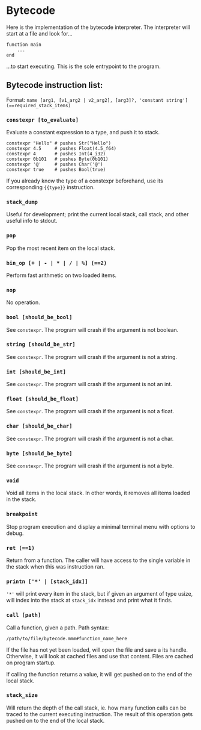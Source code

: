 # Bytecode
Here is the implementation of the bytecode interpreter. The interpreter will start at a file and look for...

```
function main
	...
end
```

...to start executing. This is the sole entrypoint to the program.

## Bytecode instruction list:
Format: 
`name [arg1, [v1_arg2 | v2_arg2], [arg3]?, 'constant string'] (==required_stack_items)`
### `constexpr [to_evaluate]`
Evaluate a constant expression to a type, and push it to stack.
```
constexpr "Hello" # pushes Str("Hello")
constexpr 4.5     # pushes Float(4.5_f64)
constexpr 4       # pushes Int(4_i32)
constexpr 0b101   # pushes Byte(0b101)
constexpr '@'     # pushes Char('@')
constexpr true    # pushes Bool(true)
```
If you already know the type of a constexpr beforehand, use its corresponding `{{type}}` instruction.
### `stack_dump`
Useful for development; print the current local stack, call stack, and other useful info to stdout.
### `pop`
Pop the most recent item on the local stack.
### `bin_op [+ | - | * | / | %] (==2)`
Perform fast arithmetic on two loaded items.
### `nop`
No operation.
### `bool [should_be_bool]`
See `constexpr`. The program will crash if the argument is not boolean.
### `string [should_be_str]`
See `constexpr`. The program will crash if the argument is not a string.
### `int [should_be_int]`
See `constexpr`. The program will crash if the argument is not an int.
### `float [should_be_float]`
See `constexpr`. The program will crash if the argument is not a float.
### `char [should_be_char]`
See `constexpr`. The program will crash if the argument is not a char.
### `byte [should_be_byte]`
See `constexpr`. The program will crash if the argument is not a byte.
### `void`
Void all items in the local stack. In other words, it removes all items loaded in the stack.
### `breakpoint `
Stop program execution and display a minimal terminal menu with options to debug.
### `ret (==1)`
Return from a function. The caller will have access to the single variable in the stack when this was instruction ran.
### `printn ['*' | [stack_idx]]`
`'*'` will print every item in the stack, but if given an argument of type usize, will index into the stack at `stack_idx` instead and print what it finds.
### `call [path]`
Call a function, given a path. Path syntax: 
```
/path/to/file/bytecode.mmm#function_name_here
```
If the file has not yet been loaded, will open the file and save a its handle. Otherwise, it will look at cached files and use that content. Files are cached on program startup.

If calling the function returns a value, it will get pushed on to the end of the local stack.

### `stack_size`
Will return the depth of the call stack, ie. how many function calls can be traced to the current executing instruction. The result of this operation gets pushed on to the end of the local stack.